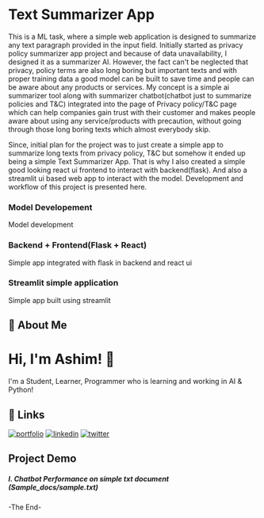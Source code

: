 # Text Summarizer App


This is a ML task, where a simple web application is designed to summarize any text paragraph provided in the input field. Initially started as privacy policy summarizer app project and because of data unavailability, I designed it as a summarizer AI. However, the fact can't be neglected that privacy, policy terms are also long boring but important texts and with proper training data a good model can be built to save time and people can be aware about any products or services. My concept is a simple ai summarizer tool along with summarizer chatbot(chatbot just to summarize policies and T&C) integrated into the page of Privacy policy/T&C page which can help companies gain trust with their customer and makes people aware about using any service/products with precaution, without going through those long boring texts which almost everybody skip.

Since, initial plan for the project was to just create a simple app to summarize long texts from privacy policy, T&C but somehow it ended up being a simple Text Summarizer App. That is why I also created a simple good looking react ui frontend to interact with backend(flask). And also a streamlit ui based web app to interact with the model. Development and workflow of this project is presented here.

### Model Developement

Model development

### Backend + Frontend(Flask + React)

Simple app integrated with flask in backend and react ui

### Streamlit simple application

Simple app built using streamlit




## 🚀 About Me
# Hi, I'm Ashim! 👋
I'm a Student, Learner, Programmer who is learning and working in AI & Python!



## 🔗 Links
[![portfolio](https://img.shields.io/badge/my_portfolio-000?style=for-the-badge&logo=ko-fi&logoColor=white)](https://ashimnepal.com.np/)
[![linkedin](https://img.shields.io/badge/linkedin-0A66C2?style=for-the-badge&logo=linkedin&logoColor=white)](https://www.linkedin.com/in/ashim-nepal)
[![twitter](https://img.shields.io/badge/twitter-1DA1F2?style=for-the-badge&logo=twitter&logoColor=white)](https://twitter.com/asnp_ash)


## Project Demo

##### I. Chatbot Performance on simple txt document (Sample_docs/sample.txt)
<!-- ![app-1](image-link) -->


-The End-